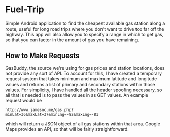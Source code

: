 # Fuel-Trip
Simple Android application to find the cheapest available gas station along a route, useful for long road trips where you don't want to drive too far off the highway.  This app will also allow you to specify a range in which to get gas, so that you can factor in the amount of gas you have remaining.

## How to Make Requests
GasBuddy, the source we're using for gas prices and station locations, does not provide any sort of API.  To account for this, I have created a temporary request system that takes minimum and maximum latitude and longitude values and returns a list of primary and secondary stations within those values.  For simplicity, I have handled all the header spoofing necessary, so all that is needed is to pass the values in as GET values.  An example request would be
```
http://www.jamesnc.me/gas.php?minLat=36&maxLat=37&minLng=-82&maxLng=-81
```
which will return a JSON object of all gas stations within that area.  Google Maps provides an API, so that will be fairly straightforward.
